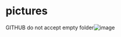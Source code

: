# pictures 
GITHUB
do not accept
empty folder![image](https://user-images.githubusercontent.com/99116517/168951465-ac21226b-100f-4235-8d5f-0f67715338bd.png)
